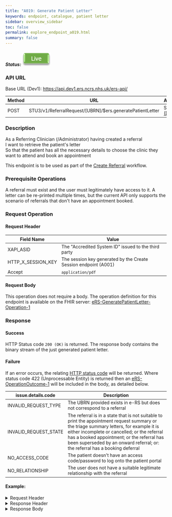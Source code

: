 ```yaml
---
title: "A019: Generate Patient Letter"
keywords: endpoint, catalogue, patient letter
sidebar: overview_sidebar
toc: false
permalink: explore_endpoint_a019.html
summary: false
---
```


##### Status: ![Live](images/icons/api_live.png)

### API URL

Base URL (Dev1): https://api.dev1.ers.ncrs.nhs.uk/ers-api/  

| Method | URL | Authentication |
| -------------| --- | ---------------- |
| POST | STU3/v1/ReferralRequest/[UBRN]/$ers.generatePatientLetter | Session Token [(Details)](develop_business_flow_bf001.html) |

### Description
As a Referring Clinician (/Administrator) having created a referral  
I want to retrieve the patient's letter  
So that the patient has all the necessary details to choose the clinic they want to attend and book an appointment  

This endpoint is to be used as part of the [Create Referral](develop_business_flow_bf004.html) workflow.

### Prerequisite Operations
A referral must exist and the user must legitimately have access to it. A letter can be re-printed multiple times, but the current API only supports the scenario of referrals that don't have an appointment booked.

### Request Operation

#### Request Header

| Field Name | Value |
| ---- | ---- |
| XAPI_ASID | The "Accredited System ID" issued to the third party |
| HTTP_X_SESSION_KEY | The session key generated by the Create Session endpoint (A001)  |
| Accept | `application/pdf` |

#### Request Body
This operation does not require a body.
The operation definition for this endpoint is available on the FHIR server: [eRS-GeneratePatientLetter-Operation-1](https://fhir.nhs.uk/STU3/OperationDefinition/eRS-GeneratePatientLetter-Operation-1)

### Response

#### Success
HTTP Status code `200 (OK)` is returned.
The response body contains the binary stream of the just generated patient letter.

#### Failure
If an error occurs, the relating [HTTP status code](explore_error_messages.html) will be returned. Where status code 422 (Unprocessable Entity) is returned then an [eRS-OperationOutcome-1](https://fhir.nhs.uk/STU3/StructureDefinition/eRS-OperationOutcome-1) will be included in the body, as detailed below.  

| issue.details.code | Description |
| ------------------ | ------ |
| INVALID_REQUEST_TYPE | The UBRN provided exists in e-RS but does not correspond to a referral |
| INVALID_REQUEST_STATE | The referral is in a state that is not suitable to print the appointment request summary or the triage summary letters, for example it is either incomplete or cancelled; or the referral has a booked appointment; or the referral has been superseded by an onward referral; or: the referral has a booking deferral |  
| NO_ACCESS_CODE | The patient doesn't have an access code/password to log onto the patient portal |
| NO_RELATIONSHIP | The user does not have a suitable legitimate relationship with the referral |

#### Example:

<details><summary>Request Header</summary>
<br>
  <pre>
  XAPI_ASID:200000000220
  HTTP_X_SESSION_KEY:pro-api-session:9f0ee57a-41a6-4a6b-b50c-d50e61859c81
  Accept:*/*
  Content-Type:application/fhir+json
  </pre>
</details>

<details><summary>Response Header</summary>
<br>
  <pre>
  Connection:close
  Content-Disposition:attachment; filename="70000_Appointment_Request_Summary_20190717184948.pdf"
  Content-Length:30723
  Content-Type:application/pdf
  Date:Wed, 17 Jul 2019 17:49:48 GMT
  X_ERS_TRANSACTION_ID:00d51a3e-d462-4d48-a121-1576d9c8dab9-1
  </pre>
</details>

<details><summary>Response Body</summary>
<br>
  <pre>
 [File Data]
  </pre>
</details>
